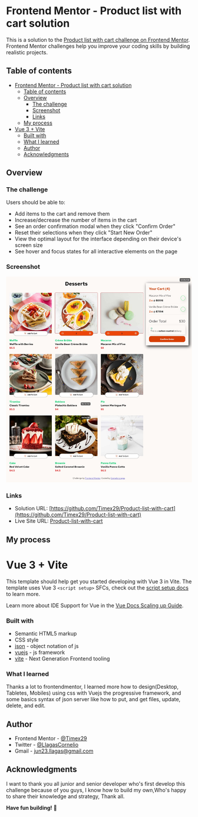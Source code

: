# Frontend Mentor - Product list with cart solution

This is a solution to the [Product list with cart challenge on Frontend Mentor](https://www.frontendmentor.io/challenges/product-list-with-cart-5MmqLVAp_d). Frontend Mentor challenges help you improve your coding skills by building realistic projects. 

## Table of contents

- [Frontend Mentor - Product list with cart solution](#frontend-mentor---product-list-with-cart-solution)
  - [Table of contents](#table-of-contents)
  - [Overview](#overview)
    - [The challenge](#the-challenge)
    - [Screenshot](#screenshot)
    - [Links](#links)
  - [My process](#my-process)
- [Vue 3 + Vite](#vue-3--vite)
    - [Built with](#built-with)
    - [What I learned](#what-i-learned)
  - [Author](#author)
  - [Acknowledgments](#acknowledgments)

## Overview

### The challenge

Users should be able to:

- Add items to the cart and remove them
- Increase/decrease the number of items in the cart
- See an order confirmation modal when they click "Confirm Order"
- Reset their selections when they click "Start New Order"
- View the optimal layout for the interface depending on their device's screen size
- See hover and focus states for all interactive elements on the page

### Screenshot

![](./design/active-states.jpg)

### Links

- Solution URL: [https://github.com/Timex29/Product-list-with-cart](https://github.com/Timex29/Product-list-with-cart)
- Live Site URL: [Product-list-with-cart](https://timex29.github.io/Product-list-with-cart/)

## My process
# Vue 3 + Vite

This template should help get you started developing with Vue 3 in Vite. The template uses Vue 3 `<script setup>` SFCs, check out the [script setup docs](https://v3.vuejs.org/api/sfc-script-setup.html#sfc-script-setup) to learn more.

Learn more about IDE Support for Vue in the [Vue Docs Scaling up Guide](https://vuejs.org/guide/scaling-up/tooling.html#ide-support).

### Built with

- Semantic HTML5 markup
- CSS style
- [json](https://www.w3schools.com/js/js_json_intro.asp) - object notation of js
- [vuejs](https://vuejs.org/) - js framework
- [vite](https://vitejs.dev/) - Next Generation Frontend tooling

### What I learned

Thanks a lot to frontendmentor, I learned more how to design(Desktop, Tabletes, Mobiles) using css with Vuejs the progressive framework, and some basics syntax of json server like how to put, and get files, update, delete, and edit.  

## Author

- Frontend Mentor - [@Timex29](https://www.frontendmentor.io/profile/Timex29)
- Twitter - [@LlagasCornelio](https://x.com/LlagasCornelio)
- Gmail - [jun23.llagas@gmail.com](https://mail.google.com/mail/u/1/#inbox)

## Acknowledgments

I want to thank you all junior and senior developer who's first develop this challenge because of you guys, I know how to build my own,Who's happy to share their knowledge and strategy, Thank all.

**Have fun building!** 🚀

